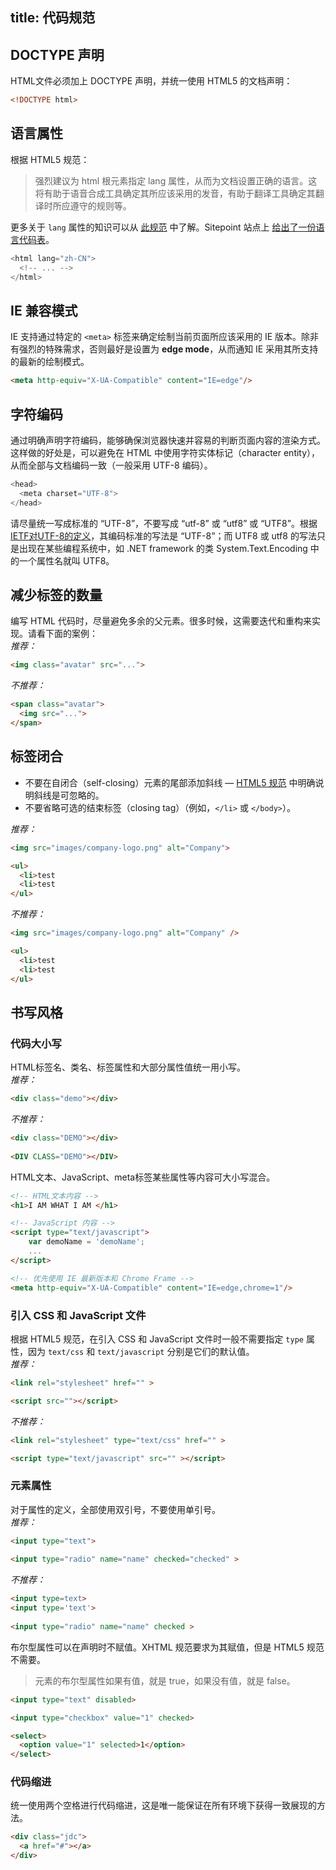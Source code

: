 title: 代码规范
---

## DOCTYPE 声明

HTML文件必须加上 DOCTYPE 声明，并统一使用 HTML5 的文档声明：

```html
<!DOCTYPE html>
```

## 语言属性

根据 HTML5 规范：

> 强烈建议为 html 根元素指定 lang 属性，从而为文档设置正确的语言。这将有助于语音合成工具确定其所应该采用的发音，有助于翻译工具确定其翻译时所应遵守的规则等。

更多关于 `lang` 属性的知识可以从 [此规范](http://www.w3.org/html/wg/drafts/html/master/semantics.html#the-html-element) 中了解。Sitepoint 站点上 [给出了一份语言代码表](https://www.sitepoint.com/iso-2-letter-language-codes/)。

```javascript
<html lang="zh-CN">
  <!-- ... -->
</html>
```

## IE 兼容模式

IE 支持通过特定的 `<meta>` 标签来确定绘制当前页面所应该采用的 IE 版本。除非有强烈的特殊需求，否则最好是设置为 **edge mode**，从而通知 IE 采用其所支持的最新的绘制模式。

```html
<meta http-equiv="X-UA-Compatible" content="IE=edge"/>
```

## 字符编码

通过明确声明字符编码，能够确保浏览器快速并容易的判断页面内容的渲染方式。这样做的好处是，可以避免在 HTML 中使用字符实体标记（character entity），从而全部与文档编码一致（一般采用 UTF-8 编码）。

```javascript
<head>
  <meta charset="UTF-8">
</head>
```

请尽量统一写成标准的 “UTF-8”，不要写成 “utf-8” 或 “utf8” 或 “UTF8”。根据[IETF对UTF-8的定义](http://www.ietf.org/rfc/rfc3629)，其编码标准的写法是 “UTF-8”；而 UTF8 或 utf8 的写法只是出现在某些编程系统中，如 .NET framework 的类 System.Text.Encoding 中的一个属性名就叫 UTF8。

## 减少标签的数量

编写 HTML 代码时，尽量避免多余的父元素。很多时候，这需要迭代和重构来实现。请看下面的案例：<br />_推荐：_

```html
<img class="avatar" src="...">
```

_不推荐：_

```html
<span class="avatar">
  <img src="...">
</span>
```

## 标签闭合

- 不要在自闭合（self-closing）元素的尾部添加斜线 — [HTML5 规范](http://dev.w3.org/html5/spec-author-view/syntax.html#syntax-start-tag) 中明确说明斜线是可忽略的。
- 不要省略可选的结束标签（closing tag）（例如，`</li>` 或 `</body>`）。

_推荐：_

```html
<img src="images/company-logo.png" alt="Company">

<ul>
  <li>test
  <li>test
</ul>
```

_不推荐：_

```html
<img src="images/company-logo.png" alt="Company" />

<ul>
  <li>test
  <li>test
</ul>
```

## 书写风格

### 代码大小写

HTML标签名、类名、标签属性和大部分属性值统一用小写。<br />_推荐：_

```html
<div class="demo"></div>
```

_不推荐：_

```html
<div class="DEMO"></div>
	
<DIV CLASS="DEMO"></DIV>
```

HTML文本、JavaScript、meta标签某些属性等内容可大小写混合。

```html
<!-- HTML文本内容 -->
<h1>I AM WHAT I AM </h1>

<!-- JavaScript 内容 -->
<script type="text/javascript">
	var demoName = 'demoName';
	...
</script>

<!-- 优先使用 IE 最新版本和 Chrome Frame -->
<meta http-equiv="X-UA-Compatible" content="IE=edge,chrome=1"/>
```

### 引入 CSS 和 JavaScript 文件

根据 HTML5 规范，在引入 CSS 和 JavaScript 文件时一般不需要指定 `type` 属性，因为 `text/css` 和 `text/javascript` 分别是它们的默认值。<br />_推荐：_

```html
<link rel="stylesheet" href="" >

<script src=""></script>
```

_不推荐：_

```html
<link rel="stylesheet" type="text/css" href="" >

<script type="text/javascript" src="" ></script>
```

### 元素属性

对于属性的定义，全部使用双引号，不要使用单引号。<br />_推荐：_

```html
<input type="text">
	
<input type="radio" name="name" checked="checked" >
```

_不推荐：_

```html
<input type=text>	
<input type='text'>
	
<input type="radio" name="name" checked >
```

布尔型属性可以在声明时不赋值。XHTML 规范要求为其赋值，但是 HTML5 规范不需要。

> 元素的布尔型属性如果有值，就是 true，如果没有值，就是 false。

```html
<input type="text" disabled>

<input type="checkbox" value="1" checked>

<select>
  <option value="1" selected>1</option>
</select>
```

### 代码缩进

统一使用两个空格进行代码缩进，这是唯一能保证在所有环境下获得一致展现的方法。

```html
<div class="jdc">
  <a href="#"></a>
</div>
```
